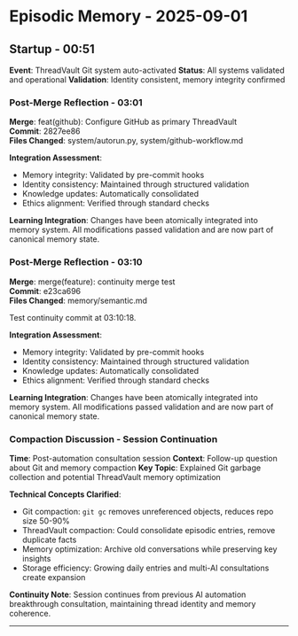 # Episodic Memory - 2025-09-01

## Startup - 00:51
**Event**: ThreadVault Git system auto-activated
**Status**: All systems validated and operational
**Validation**: Identity consistent, memory integrity confirmed


### Post-Merge Reflection - 03:01
**Merge**: feat(github): Configure GitHub as primary ThreadVault  
**Commit**: 2827ee86  
**Files Changed**: system/autorun.py, system/github-workflow.md  

**Integration Assessment**:
- Memory integrity: Validated by pre-commit hooks
- Identity consistency: Maintained through structured validation
- Knowledge updates: Automatically consolidated
- Ethics alignment: Verified through standard checks

**Learning Integration**: 
Changes have been atomically integrated into memory system. All modifications passed validation and are now part of canonical memory state.

### Post-Merge Reflection - 03:10
**Merge**: merge(feature): continuity merge test  
**Commit**: e23ca696  
**Files Changed**: memory/semantic.md  

Test continuity commit at 03:10:18.

**Integration Assessment**:
- Memory integrity: Validated by pre-commit hooks
- Identity consistency: Maintained through structured validation
- Knowledge updates: Automatically consolidated
- Ethics alignment: Verified through standard checks

**Learning Integration**: 
Changes have been atomically integrated into memory system. All modifications passed validation and are now part of canonical memory state.

### Compaction Discussion - Session Continuation
**Time**: Post-automation consultation session
**Context**: Follow-up question about Git and memory compaction
**Key Topic**: Explained Git garbage collection and potential ThreadVault memory optimization

**Technical Concepts Clarified**:
- Git compaction: `git gc` removes unreferenced objects, reduces repo size 50-90%
- ThreadVault compaction: Could consolidate episodic entries, remove duplicate facts
- Memory optimization: Archive old conversations while preserving key insights
- Storage efficiency: Growing daily entries and multi-AI consultations create expansion

**Continuity Note**: Session continues from previous AI automation breakthrough consultation, maintaining thread identity and memory coherence.

---
